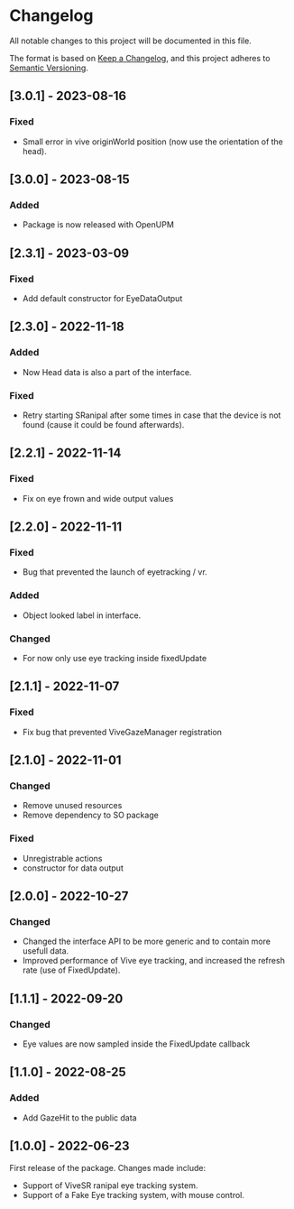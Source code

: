 # Changelog
All notable changes to this project will be documented in this file.

The format is based on [Keep a Changelog](https://keepachangelog.com/en/1.0.0/),
and this project adheres to [Semantic Versioning](https://semver.org/spec/v2.0.0.html).


## [3.0.1] - 2023-08-16
### Fixed
- Small error in vive originWorld position (now use the orientation of the head).


## [3.0.0] - 2023-08-15
### Added
- Package is now released with OpenUPM


## [2.3.1] - 2023-03-09
### Fixed
- Add default constructor for EyeDataOutput


## [2.3.0] - 2022-11-18
### Added
- Now Head data is also a part of the interface.

### Fixed
- Retry starting SRanipal after some times in case that the device is not found (cause it could be found afterwards).


## [2.2.1] - 2022-11-14
### Fixed
- Fix on eye frown and wide output values


## [2.2.0] - 2022-11-11
### Fixed
- Bug that prevented the launch of eyetracking / vr.

### Added
- Object looked label in interface.

### Changed
- For now only use eye tracking inside fixedUpdate


## [2.1.1] - 2022-11-07
### Fixed
- Fix bug that prevented ViveGazeManager registration


## [2.1.0] - 2022-11-01
### Changed
- Remove unused resources
- Remove dependency to SO package

### Fixed
- Unregistrable actions
- constructor for data output


## [2.0.0] - 2022-10-27
### Changed
- Changed the interface API to be more generic and to contain more usefull data.
- Improved performance of Vive eye tracking, and increased the refresh rate (use of FixedUpdate).


## [1.1.1] - 2022-09-20
### Changed
- Eye values are now sampled inside the FixedUpdate callback


## [1.1.0] - 2022-08-25
### Added
- Add GazeHit to the public data


## [1.0.0] - 2022-06-23
First release of the package. Changes made include:
- Support of ViveSR ranipal eye tracking system.
- Support of a Fake Eye tracking system, with mouse control.
